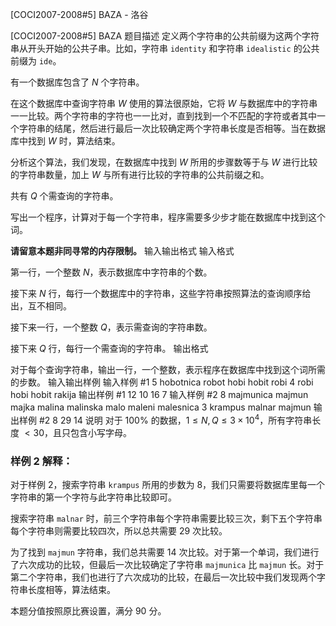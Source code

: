 



[COCI2007-2008#5] BAZA - 洛谷














[COCI2007-2008#5] BAZA
题目描述
定义两个字符串的公共前缀为这两个字符串从开头开始的公共子串。比如，字符串 `identity` 和字符串 `idealistic` 的公共前缀为 `ide`。

有一个数据库包含了 $N$ 个字符串。

在这个数据库中查询字符串 $W$ 使用的算法很原始，它将 $W$ 与数据库中的字符串一一比较。两个字符串的字符也一一比对，直到找到一个不匹配的字符或者其中一个字符串的结尾，然后进行最后一次比较确定两个字符串长度是否相等。当在数据库中找到 $W$ 时，算法结束。

分析这个算法，我们发现，在数据库中找到 $W$ 所用的步骤数等于与 $W$ 进行比较的字符串数量，加上 $W$ 与所有进行比较的字符串的公共前缀之和。

共有 $Q$ 个需查询的字符串。

写出一个程序，计算对于每一个字符串，程序需要多少步才能在数据库中找到这个词。

**请留意本题非同寻常的内存限制。**
输入输出格式
输入格式

第一行，一个整数 $N$，表示数据库中字符串的个数。

接下来 $N$ 行，每行一个数据库中的字符串，这些字符串按照算法的查询顺序给出，互不相同。

接下来一行，一个整数 $Q$，表示需查询的字符串数。

接下来 $Q$ 行，每行一个需查询的字符串。
输出格式

对于每个查询字符串，输出一行，一个整数，表示程序在数据库中找到这个词所需的步数。
输入输出样例
输入样例 #1
5
hobotnica
robot
hobi
hobit
robi
4
robi
hobi
hobit
rakija 
输出样例 #1
12
10
16
7 
输入样例 #2
8
majmunica
majmun
majka
malina
malinska
malo
maleni
malesnica
3
krampus
malnar
majmun 
输出样例 #2
8
29
14
说明
对于 $100\%$ 的数据，$1\le N,Q\le 3\times 10^4$，所有字符串长度 $<30$，且只包含小写字母。

### 样例 2 解释：

对于样例 2，搜索字符串 `krampus` 所用的步数为 $8$，我们只需要将数据库里每一个字符串的第一个字符与此字符串比较即可。

搜索字符串 `malnar` 时，前三个字符串每个字符串需要比较三次，剩下五个字符串每个字符串则需要比较四次，所以总共需要 $29$ 次比较。

为了找到 `majmun` 字符串，我们总共需要 $14$ 次比较。对于第一个单词，我们进行了六次成功的比较，但最后一次比较确定了字符串 `majmunica` 比 `majmun` 长。对于第二个字符串，我们也进行了六次成功的比较，在最后一次比较中我们发现两个字符串长度相等，算法结束。

本题分值按照原比赛设置，满分 $90$ 分。






